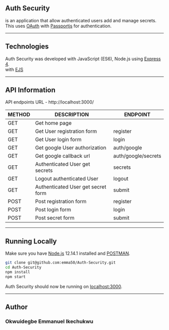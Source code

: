 ## Auth Security
is an application that allow authenticated users add and manage secrets. <br>
This uses [OAuth](https://oauth.net/) with [Passportjs](http://www.passportjs.org/) for authentication. <br>

___


## Technologies
Auth Security was developed with JavaScript (ES6), Node.js using [Express 4](http://expressjs.com/). <br/>
with [EJS](https://ejs.co/)  

___


## API Information
API endpoints URL - http://localhost:3000/

|METHOD  |DESCRIPTION                           |ENDPOINT              |
|------- |------------------------------------- |----------------------|
|GET     |Get home page                         |                      |
|GET     |Get User registration form            |register              |
|GET     |Get User login form                   |login                 |
|GET     |Get google User authorization         |auth/google           |
|GET     |Get google callback url               |auth/google/secrets   |
|GET     |Authenticated User get secrets        |secrets               |
|GET     |Logout authenticated User             |logout                |
|GET     |Authenticated User get secret form    |submit                |
|POST    |Post registration form                |register              |
|POST    |Post login form                       |login                 |
|POST    |Post secret form                      |submit                |


___


## Running Locally

Make sure you have [Node.js](http://nodejs.org/) 12.14.1 installed and [POSTMAN](https://www.getpostman.com/downloads/).

```sh
git clone git@github.com:emma50/Auth-Security.git
cd Auth-Security
npm install
npm start
```

Auth Security should now be running on [localhost:3000](http://localhost:3000/).

___

## Author
### Okwuidegbe Emmanuel Ikechukwu